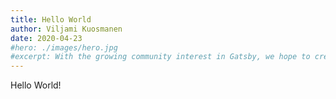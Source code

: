 ```yaml
---
title: Hello World
author: Viljami Kuosmanen
date: 2020-04-23
#hero: ./images/hero.jpg
#excerpt: With the growing community interest in Gatsby, we hope to create more resources that make it easier for anyone to grasp the power of this incredible tool.
---
```


Hello World!
